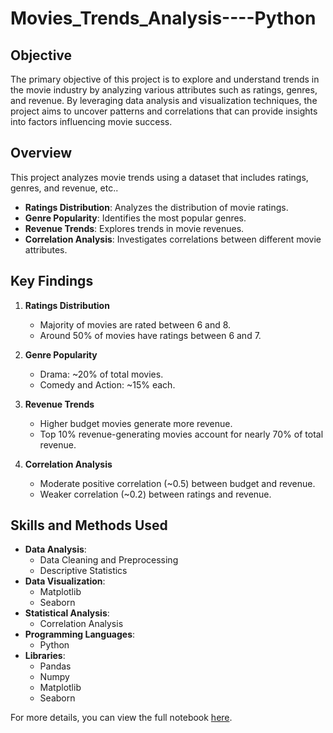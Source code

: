 # Movies_Trends_Analysis----Python

## Objective
The primary objective of this project is to explore and understand trends in the movie industry by analyzing various attributes such as ratings, genres, and revenue. By leveraging data analysis and visualization techniques, the project aims to uncover patterns and correlations that can provide insights into factors influencing movie success.
 
## Overview

This project analyzes movie trends using a dataset that includes ratings, genres, and revenue, etc..

- **Ratings Distribution**: Analyzes the distribution of movie ratings.
- **Genre Popularity**: Identifies the most popular genres.
- **Revenue Trends**: Explores trends in movie revenues.
- **Correlation Analysis**: Investigates correlations between different movie attributes.

## Key Findings

1. **Ratings Distribution**
   - Majority of movies are rated between 6 and 8.
   - Around 50% of movies have ratings between 6 and 7.

2. **Genre Popularity**
   - Drama: ~20% of total movies.
   - Comedy and Action: ~15% each.

3. **Revenue Trends**
   - Higher budget movies generate more revenue.
   - Top 10% revenue-generating movies account for nearly 70% of total revenue.

4. **Correlation Analysis**
   - Moderate positive correlation (~0.5) between budget and revenue.
   - Weaker correlation (~0.2) between ratings and revenue.

## Skills and Methods Used

- **Data Analysis**: 
  - Data Cleaning and Preprocessing
  - Descriptive Statistics
- **Data Visualization**:
  - Matplotlib
  - Seaborn
- **Statistical Analysis**:
  - Correlation Analysis
- **Programming Languages**:
  - Python
- **Libraries**:
  - Pandas
  - Numpy
  - Matplotlib
  - Seaborn




For more details, you can view the full notebook [here](https://github.com/shrutiupadhyay75/Movies_Trends_Analysis----Python/blob/main/movie_trends.ipynb).
